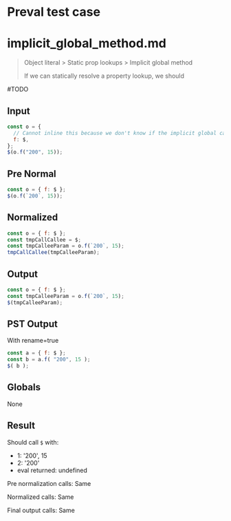 # Preval test case

# implicit_global_method.md

> Object literal > Static prop lookups > Implicit global method
>
> If we can statically resolve a property lookup, we should

#TODO

## Input

`````js filename=intro
const o = {
  // Cannot inline this because we don't know if the implicit global cares about `this`
  f: $,
};
$(o.f("200", 15));
`````

## Pre Normal


`````js filename=intro
const o = { f: $ };
$(o.f(`200`, 15));
`````

## Normalized


`````js filename=intro
const o = { f: $ };
const tmpCallCallee = $;
const tmpCalleeParam = o.f(`200`, 15);
tmpCallCallee(tmpCalleeParam);
`````

## Output


`````js filename=intro
const o = { f: $ };
const tmpCalleeParam = o.f(`200`, 15);
$(tmpCalleeParam);
`````

## PST Output

With rename=true

`````js filename=intro
const a = { f: $ };
const b = a.f( "200", 15 );
$( b );
`````

## Globals

None

## Result

Should call `$` with:
 - 1: '200', 15
 - 2: '200'
 - eval returned: undefined

Pre normalization calls: Same

Normalized calls: Same

Final output calls: Same
